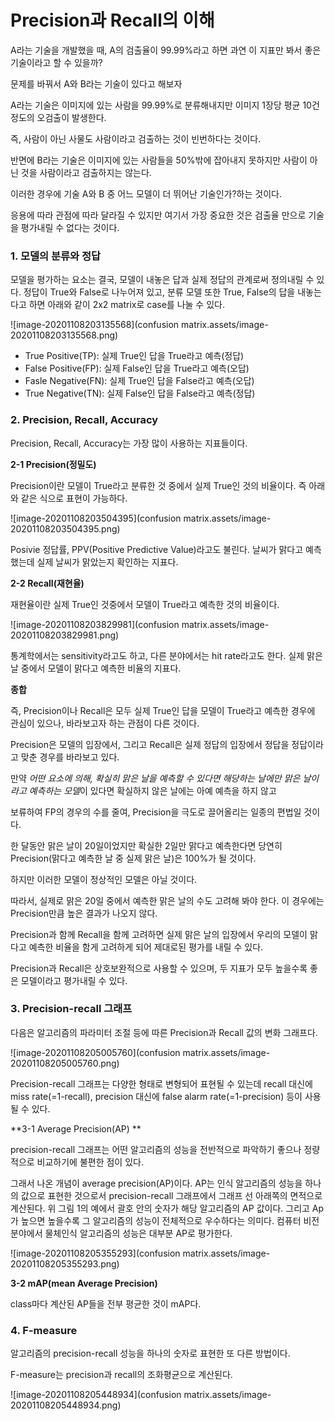 # Precision과 Recall의 이해

A라는 기술을 개발했을 때, A의 검출율이 99.99%라고 하면 과연 이 지표만 봐서 좋은 기술이라고 할 수 있을까?

문제를 바꿔서 A와 B라는 기술이 있다고 해보자

A라는 기술은 이미지에 있는 사람을 99.99%로 분류해내지만 이미지 1장당 평균 10건 정도의 오검출이 발생한다.

즉, 사람이 아닌 사물도 사람이라고 검출하는 것이 빈번하다는 것이다. 

반면에 B라는 기술은 이미지에 있는 사람들을 50%밖에 잡아내지 못하지만 사람이 아닌 것을 사람이라고 검출하지는 않는다.

이러한 경우에 기술 A와 B 중 어느 모델이 더 뛰어난 기술인가?하는 것이다.

응용에 따라 관점에 따라 달라질 수 있지만 여기서 가장 중요한 것은 검출율 만으로 기술을 평가내릴 수 없다는 것이다.





### 1. 모델의 분류와 정답

모델을 평가하는 요소는 결국, 모델이 내놓은 답과 실제 정답의 관계로써 정의내릴 수 있다. 정답이 True와 False로 나누어져 있고, 분류 모델 또한 True, False의 답을 내놓는다고 하면 아래와 같이 2x2 matrix로 case를 나눌 수 있다.

![image-20201108203135568](confusion matrix.assets/image-20201108203135568.png)

- True Positive(TP): 실제 True인 답을 True라고 예측(정답)
- False Positive(FP): 실제 False인 답을 True라고 예측(오답)
- Fasle Negative(FN): 실제 True인 답을 False라고 예측(오답)
- True Negative(TN): 실제 False인 답을 False라고 예측(정답)



### 2. Precision, Recall, Accuracy

Precision, Recall, Accuracy는 가장 많이 사용하는 지표들이다.



**2-1 Precision(정밀도)**

Precision이란 모델이 True라고 분류한 것 중에서 실제 True인 것의 비율이다. 즉 아래와 같은 식으로 표현이 가능하다.

![image-20201108203504395](confusion matrix.assets/image-20201108203504395.png)

Posivie 정답률, PPV(Positive Predictive Value)라고도 불린다. 날씨가 맑다고 예측했는데 실제 날씨가 맑았는지 확인하는 지표다.



**2-2 Recall(재현율)**

재현율이란 실제 True인 것중에서 모델이 True라고 예측한 것의 비율이다.

![image-20201108203829981](confusion matrix.assets/image-20201108203829981.png)

통계학에서는 sensitivity라고도 하고, 다른 분야에서는 hit rate라고도 한다. 실제 맑은 날 중에서 모델이 맑다고 예측한 비율의 지표다.



**종합**

즉, Precision이나 Recall은 모두 실제 True인 답을 모델이 True라고 예측한 경우에 관심이 있으나, 바라보고자 하는 관점이 다른 것이다.

Precision은 모델의 입장에서, 그리고 Recall은 실제 정답의 입장에서 정답을 정답이라고 맞춘 경우를 바라보고 있다.

만약 *어떤 요소에 의해, 확실히 맑은 날을 예측할 수 있다면 해당하는 날에만 맑은 날이라고 예측하는 모델*이 있다면 확실하지 않은 날에는 아예 예측을 하지 않고

보류하여 FP의 경우의 수를 줄여, Precision을 극도로 끌어올리는 일종의 편법일 것이다.

한 달동안 맑은 날이 20일이었지만 확실한 2일만 맑다고 예측한다면 당연히 Precision(맑다고 예측한 날 중 실제 맑은 날)은 100%가 될 것이다. 

하지만 이러한 모델이 정상적인 모델은 아닐 것이다.

따라서, 실제로 맑은 20일 중에서 예측한 맑은 날의 수도 고려해 봐야 한다. 이 경우에는 Precision만큼 높은 결과가 나오지 않다.

Precision과 함께 Recall을 함께 고려하면 실제 맑은 날의 입장에서 우리의 모델이 맑다고 예측한 비율을 함게 고려하게 되어 제대로된 평가를 내릴 수 있다.

Precision과 Recall은 상호보완적으로 사용할 수 있으며, 두 지표가 모두 높을수록 좋은 모델이라고 평가내릴 수 있다.





### 3. Precision-recall 그래프

다음은 알고리즘의 파라미터 조절 등에 따른 Precision과 Recall 값의 변화 그래프다. 

![image-20201108205005760](confusion matrix.assets/image-20201108205005760.png)

Precision-recall 그래프는 다양한 형태로 변형되어 표현될 수 있는데 recall 대신에 miss rate(=1-recall), precision 대신에 false alarm rate(=1-precision) 등이 사용될 수 있다.

**3-1 Average Precision(AP) **

precision-recall 그래프는 어떤 알고리즘의 성능을 전반적으로 파악하기 좋으나 정량적으로 비교하기에 불편한 점이 있다.

그래서 나온 개념이 average precision(AP)이다. AP는 인식 알고리즘의 성능을 하나의 값으로 표현한 것으로서 precision-recall 그래프에서 그래프 선 아래쪽의 면적으로 계산된다. 위 그림 1의 예에서 괄호 안의 숫자가 해당 알고리즘의 AP 값이다. 그리고 Ap가 높으면 높을수록 그 알고리즘의 성능이 전체적으로 우수하다는 의미다. 컴퓨터 비전 분야에서 물체인식 알고리즘의 성능은 대부분 AP로 평가한다. 

![image-20201108205355293](confusion matrix.assets/image-20201108205355293.png)

**3-2 mAP(mean Average Precision)**

class마다 계산된 AP들을 전부 평균한 것이 mAP다.



### 4. F-measure

알고리즘의 precision-recall 성능을 하나의 숫자로 표현한 또 다른 방법이다. 

F-measure는 precision과 recall의 조화평균으로 계산된다.

![image-20201108205448934](confusion matrix.assets/image-20201108205448934.png)